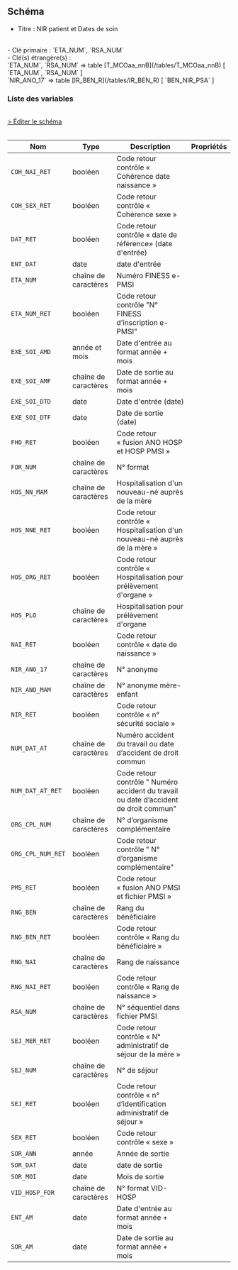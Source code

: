 ## Schéma

- Titre : NIR patient et Dates de soin
<br />
- Clé primaire : `ETA_NUM`, `RSA_NUM`
<br />
- Clé(s) étrangère(s) : <br />
`ETA_NUM`, `RSA_NUM` => table [T_MCOaa_nnB](/tables/T_MCOaa_nnB) [ `ETA_NUM`, `RSA_NUM` ]<br />
`NIR_ANO_17` => table [IR_BEN_R](/tables/IR_BEN_R) [ `BEN_NIR_PSA` ]<br />

### Liste des variables
<br />
<div>
    <a href="https://gitlab.com/healthdatahub/schema-snds/edit/master/schemas/PMSI/PMSI%20MCO/T_MCOaa_nnC.json"  
    arget="_blank" rel="noopener noreferrer">> Éditer le schéma</a>
    <OutboundLink />
</div>
<br />

Nom|Type|Description|Propriétés
-|-|-|-
`COH_NAI_RET`|booléen|Code retour contrôle « Cohérence date naissance »||
`COH_SEX_RET`|booléen|Code retour contrôle « Cohérence sexe »||
`DAT_RET`|booléen|Code retour contrôle « date de référence» (date d&#x27;entrée)||
`ENT_DAT`|date|date d&#x27;entrée||
`ETA_NUM`|chaîne de caractères|Numéro FINESS e-PMSI||
`ETA_NUM_RET`|booléen|Code retour contrôle &quot;N° FINESS d’inscription e-PMSI&quot;||
`EXE_SOI_AMD`|année et mois|Date d&#x27;entrée au format année + mois||
`EXE_SOI_AMF`|chaîne de caractères|Date de sortie au format année + mois||
`EXE_SOI_DTD`|date|Date d&#x27;entrée (date)||
`EXE_SOI_DTF`|date|Date de sortie (date)||
`FHO_RET`|booléen|Code retour « fusion ANO HOSP et HOSP PMSI »||
`FOR_NUM`|chaîne de caractères|N° format||
`HOS_NN_MAM`|chaîne de caractères|Hospitalisation d&#x27;un nouveau-né auprès de la mère||
`HOS_NNE_RET`|booléen|Code retour contrôle « Hospitalisation d&#x27;un nouveau-né auprès de la mère »||
`HOS_ORG_RET`|booléen|Code retour contrôle « Hospitalisation pour prélèvement d&#x27;organe »||
`HOS_PLO`|chaîne de caractères|Hospitalisation pour prélèvement d&#x27;organe||
`NAI_RET`|booléen|Code retour contrôle « date de naissance »||
`NIR_ANO_17`|chaîne de caractères|N° anonyme||
`NIR_ANO_MAM`|chaîne de caractères|N° anonyme mère-enfant||
`NIR_RET`|booléen|Code retour contrôle « n° sécurité sociale »||
`NUM_DAT_AT`|chaîne de caractères|Numéro accident du travail ou date d’accident de droit commun||
`NUM_DAT_AT_RET`|booléen|Code retour contrôle &quot; Numéro accident du travail ou date d’accident de droit commun&quot;||
`ORG_CPL_NUM`|chaîne de caractères|N° d’organisme complémentaire||
`ORG_CPL_NUM_RET`|booléen|Code retour contrôle &quot; N° d’organisme complémentaire&quot;||
`PMS_RET`|booléen|Code retour « fusion ANO PMSI et fichier PMSI »||
`RNG_BEN`|chaîne de caractères|Rang du bénéficiaire||
`RNG_BEN_RET`|booléen|Code retour contrôle « Rang du bénéficiaire »||
`RNG_NAI`|chaîne de caractères|Rang de naissance||
`RNG_NAI_RET`|booléen|Code retour contrôle « Rang de naissance »||
`RSA_NUM`|chaîne de caractères|N° séquentiel dans fichier PMSI||
`SEJ_MER_RET`|booléen|Code retour contrôle « N° administratif de séjour de la mère »||
`SEJ_NUM`|chaîne de caractères|N° de séjour||
`SEJ_RET`|booléen|Code retour contrôle « n° d’identification administratif de séjour »||
`SEX_RET`|booléen|Code retour contrôle « sexe »||
`SOR_ANN`|année|Année de sortie||
`SOR_DAT`|date|date de sortie||
`SOR_MOI`|date|Mois de sortie||
`VID_HOSP_FOR`|chaîne de caractères|N° format VID-HOSP||
`ENT_AM`|date|Date d&#x27;entrée au format année + mois||
`SOR_AM`|date|Date de sortie au format année + mois||

